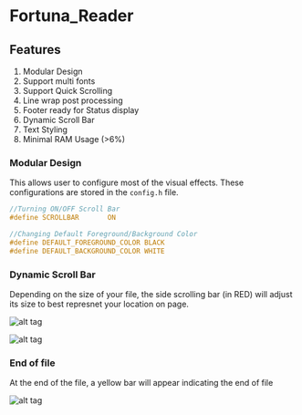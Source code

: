 # Fortuna_Reader


## Features

1. Modular Design
2. Support multi fonts
3. Support Quick Scrolling
4. Line wrap post processing
5. Footer ready for Status display
6. Dynamic Scroll Bar
7. Text Styling
8. Minimal RAM Usage (>6%)

### Modular Design 

This allows user to configure most of the visual effects. These configurations are stored in the `config.h` file.

```C
//Turning ON/OFF Scroll Bar
#define SCROLLBAR 		ON

//Changing Default Foreground/Background Color
#define DEFAULT_FOREGROUND_COLOR BLACK
#define DEFAULT_BACKGROUND_COLOR WHITE
```


### Dynamic Scroll Bar
	
Depending on the size of your file, the side scrolling bar (in RED) will adjust its size to best represnet your location on page.

![alt tag](https://raw.githubusercontent.com/ivanplex/Fortuna_Reader/master/screen_shot/SMALL_PAGE.jpg)

![alt tag](https://raw.githubusercontent.com/ivanplex/Fortuna_Reader/master/screen_shot/LARGE_PAGE.jpg)


### End of file

At the end of the file, a yellow bar will appear indicating the end of file

![alt tag](https://raw.githubusercontent.com/ivanplex/Fortuna_Reader/master/screen_shot/END_OF_FILE.jpg)
